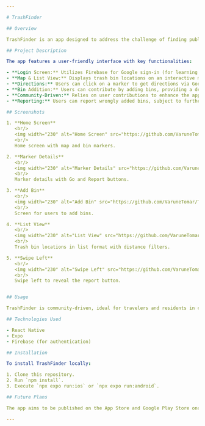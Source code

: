 ```yaml
---

# TrashFinder

## Overview

TrashFinder is an app designed to address the challenge of finding public trash bins, particularly inspired by experiences in Tokyo, Japan. The app relies on community contributions to map trash bin locations, providing users with a convenient tool to locate bins and get directions via popular map services.

## Project Description

The app features a user-friendly interface with key functionalities:

- **Login Screen:** Utilizes Firebase for Google sign-in (for learning purposes, may not be in the final app).
- **Map & List View:** Displays trash bin locations on an interactive map and in a list format, arranged by distance filters.
- **Directions:** Users can click on a marker to get directions via Google Maps or Apple Maps.
- **Bin Addition:** Users can contribute by adding bins, providing a description and confirming bin presence.
- **Community-Driven:** Relies on user contributions to enhance the app's utility over time.
- **Reporting:** Users can report wrongly added bins, subject to further review and removal.

## Screenshots

1. **Home Screen**
   <br/>
   <img width="230" alt="Home Screen" src="https://github.com/VaruneTomar/TrashFinder/assets/80925037/1f61e977-e48d-49c8-b97d-808fe3075bc9">
   <br/>
   Home screen with map and bin markers.

2. **Marker Details**
   <br/>
   <img width="230" alt="Marker Details" src="https://github.com/VaruneTomar/TrashFinder/assets/80925037/83136dc5-bb31-4f38-afa7-4215213b11da">
   <br/>
   Marker details with Go and Report buttons.

3. **Add Bin**
   <br/>
   <img width="230" alt="Add Bin" src="https://github.com/VaruneTomar/TrashFinder/assets/80925037/869a55a9-1821-4afc-a8b7-357915741299">
   <br/>
   Screen for users to add bins.

4. **List View**
   <br/>
   <img width="230" alt="List View" src="https://github.com/VaruneTomar/TrashFinder/assets/80925037/597c4d70-d543-47da-9df8-06427ba97a1b">
   <br/>
   Trash bin locations in list format with distance filters.

5. **Swipe Left**
   <br/>
   <img width="230" alt="Swipe Left" src="https://github.com/VaruneTomar/TrashFinder/assets/80925037/c0ec95fa-1418-4fe3-a864-2cc4bee48ec6">
   <br/>
   Swipe left to reveal the report button.


## Usage

TrashFinder is community-driven, ideal for travelers and residents in cities with limited public trash bins. The app facilitates locating bins and encourages users to contribute to its database.

## Technologies Used

- React Native
- Expo
- Firebase (for authentication)

## Installation

To install TrashFinder locally:

1. Clone this repository.
2. Run `npm install`.
3. Execute `npx expo run:ios` or `npx expo run:android`.

## Future Plans

The app aims to be published on the App Store and Google Play Store once a substantial amount of initial trash bin data is gathered.

---
```

